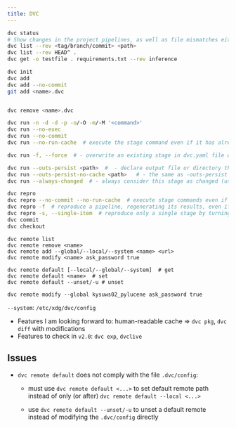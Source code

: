 ```yaml
---
title: DVC
---
```


```bash
dvc status
# Show changes in the project pipelines, as well as file mismatches either between the cache and workspace, or between the cache and remote storage.
dvc list --rev <tag/branch/commit> <path>
dvc list --rev HEAD^ .
dvc get -o testfile . requirements.txt --rev inference

dvc init
dvc add
dvc add --no-commit
git add <name>.dvc


dvc remove <name>.dvc

dvc run -n -d -d -p -o/-O -m/-M '<command>'
dvc run --no-exec
dvc run --no-commit
dvc run --no-run-cache  # execute the stage command even if it has already been run with the same dependencies/outputs/etc. before. (Useful for example if the command's code is non-deterministic (not recommended).)

dvc run -f, --force  # - overwrite an existing stage in dvc.yaml file without asking for confirmation.

dvc run --outs-persist <path>  #  - declare output file or directory that will not be removed upon dvc repro.
dvc run --outs-persist-no-cache <path>   # - the same as -outs-persist except that outputs are not tracked by DVC.
dvc run --always-changed  # - always consider this stage as changed (uses the always_changed field in dvc.yaml). As a result dvc status will report it as always changed and dvc repro will always execute it.

dvc repro
dvc repro --no-commit --no-run-cache  # execute stage commands even if they have already been run with the same dependencies/outputs/etc. before.
dvc repro -f  # reproduce a pipeline, regenerating its results, even if no changes were found. This executes all of the stages by default, but it can be limited with the targets argument, or the -s, -p, -c options.
dvc repro -s, --single-item  # reproduce only a single stage by turning off the recursive search for changed dependencies.
dvc commit
dvc checkout
```
```
dvc remote list
dvc remote remove <name>
dvc remote add --global/--local/--system <name> <url>
dvc remote modify <name> ask_password true

dvc remote default [--local/--global/--system]  # get
dvc remote default <name>  # set
dvc remote default --unset/-u # unset

```

```
dvc remote modify --global kysuws02_pylucene ask_password true
```

`--system`: `/etc/xdg/dvc/config`

- Features I am looking forward to: human-readable cache  =>  `dvc pkg`, `dvc diff` with modifications
- Features to check in `v2.0`: `dvc exp`, `dvclive`

## Issues

- `dvc remote default` does not comply with the file `.dvc/config`: 

  - must use `dvc remote default <...>` to set default remote path instead of only (or after) `dvc remote default --local <...>` 

  - use `dvc remote default --unset/-u` to unset a default remote instead of modifying the `.dvc/config` directly



